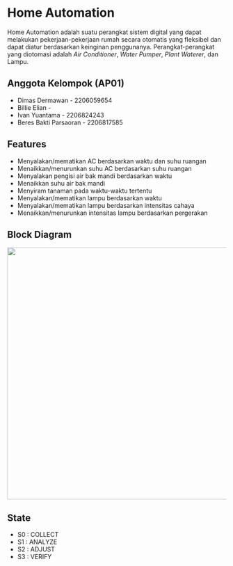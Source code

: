 # Home Automation

Home Automation adalah suatu perangkat sistem digital yang dapat melakukan pekerjaan-pekerjaan rumah secara otomatis yang fleksibel dan dapat diatur berdasarkan keinginan penggunanya. Perangkat-perangkat yang diotomasi adalah _Air Conditioner_, _Water Pumper_, _Plant Waterer_, dan Lampu.


## Anggota Kelompok (AP01)

- Dimas Dermawan         - 2206059654
- Billie Elian           - 
- Ivan Yuantama          - 2206824243
- Beres Bakti Parsaoran  - 2206817585


## Features

- Menyalakan/mematikan AC berdasarkan waktu dan suhu ruangan
- Menaikkan/menurunkan suhu AC berdasarkan suhu ruangan
- Menyalakan pengisi air bak mandi berdasarkan waktu
- Menaikkan suhu air bak mandi
- Menyiram tanaman pada waktu-waktu tertentu
- Menyalakan/mematikan lampu berdasarkan waktu
- Menyalakan/mematikan lampu berdasarkan intensitas cahaya
- Menaikkan/menurunkan intensitas lampu berdasarkan pergerakan


## Block Diagram

<image src="./image/BlockDiagram.png" width="580" />

## State
- S0 : COLLECT
- S1 : ANALYZE
- S2 : ADJUST
- S3 : VERIFY

